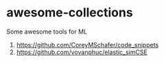 # awesome-collections
Some awesome tools for ML

1. https://github.com/CoreyMSchafer/code_snippets
2. https://github.com/vovanphuc/elastic_simCSE

